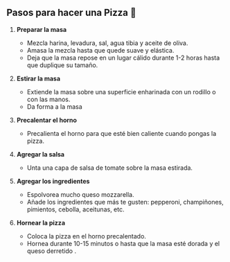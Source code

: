 ## Pasos para hacer una Pizza 🍕

1. **Preparar la masa**
   - Mezcla harina, levadura, sal, agua tibia y aceite de oliva.
   - Amasa la mezcla hasta que quede suave y elástica.
   - Deja que la masa repose en un lugar cálido durante 1-2 horas hasta que duplique su tamaño.

2. **Estirar la masa**
   - Extiende la masa sobre una superficie enharinada con un rodillo o con las manos.
   - Da forma a la masa 

3. **Precalentar el horno**
   - Precalienta el horno  para que esté bien caliente cuando pongas la pizza.

4. **Agregar la salsa**
   - Unta una capa de salsa de tomate sobre la masa estirada.


5. **Agregar los ingredientes**
   - Espolvorea mucho  queso mozzarella.
   - Añade los ingredientes que más te gusten: pepperoni, champiñones, pimientos, cebolla, aceitunas, etc.

6. **Hornear la pizza**
   - Coloca la pizza en el horno precalentado.
   - Hornea durante 10-15 minutos o hasta que la masa esté dorada y el queso derretido .

